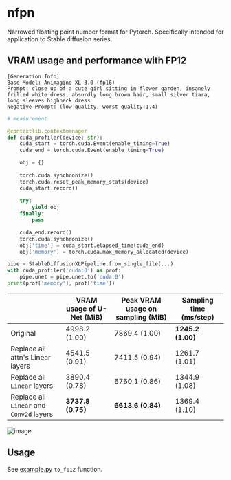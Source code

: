# nfpn

Narrowed floating point number format for Pytorch. Specifically intended for application to Stable diffusion series.

## VRAM usage and performance with FP12

```
[Generation Info]
Base Model: Animagine XL 3.0 (fp16)
Prompt: close up of a cute girl sitting in flower garden, insanely frilled white dress, absurdly long brown hair, small silver tiara, long sleeves highneck dress
Negative Prompt: (low quality, worst quality:1.4)
```

```python
# measurement

@contextlib.contextmanager
def cuda_profiler(device: str):
    cuda_start = torch.cuda.Event(enable_timing=True)
    cuda_end = torch.cuda.Event(enable_timing=True)

    obj = {}
    
    torch.cuda.synchronize()
    torch.cuda.reset_peak_memory_stats(device)
    cuda_start.record()
    
    try:
        yield obj
    finally:
        pass

    cuda_end.record()
    torch.cuda.synchronize()
    obj['time'] = cuda_start.elapsed_time(cuda_end)
    obj['memory'] = torch.cuda.max_memory_allocated(device)

pipe = StableDiffusionXLPipeline.from_single_file(...)
with cuda_profiler('cuda:0') as prof:
    pipe.unet = pipe.unet.to('cuda:0')
print(prof['memory'], prof['time'])
```

|     | VRAM usage of U-Net (MiB) | Peak VRAM usage on sampling (MiB) | Sampling time (ms/step) |
| --- | --- | --- | --- |
| Original | 4998.2 (1.00) | 7869.4 (1.00) | **1245.2 (1.00)** |
| Replace all attn's Linear layers | 4541.5 (0.91) | 7411.5 (0.94) | 1261.7 (1.01) |
| Replace all `Linear` layers | 3890.4 (0.78) | 6760.1 (0.86) | 1344.9 (1.08) |
| Replace all `Linear` and `Conv2d` layers | **3737.8 (0.75)** | **6613.6 (0.84)** | 1369.4 (1.10) |

![image](./images/illust.png)

## Usage

See [example.py](./examples/example.py) `to_fp12` function.

